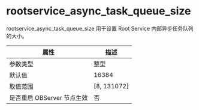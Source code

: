 # rootservice_async_task_queue_size

rootservice_async_task_queue_size 用于设置 Root Service 内部异步任务队列的大小。

|      **属性**      |    **描述**     |
|------------------|---------------|
| 参数类型             | 整型            |
| 默认值              | 16384         |
| 取值范围             | \[8, 131072\] |
| 是否重启 OBServer 节点生效 | 否             |
